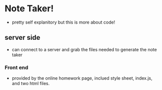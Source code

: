 # Note Taker!

- pretty self explanitory but this is more about code!

## server side

- can connect to a server and grab the files needed to generate the note taker
 

### Front end

- provided by the online homework page, inclued style sheet, index.js, and two html files.